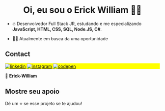 <h1 align="center">Oi, eu sou o Erick William 👍🏽</h1>

- 🔥 Desenvolvedor Full Stack JR, estudando e me especializando **JavaScript, HTML, CSS, SQL, Node.JS, C#**.

- 👨‍💻 Atualmente em busca da uma oportunidade

## Contact

<p align="left" style="background:yellow">
<a href="https://www.linkedin.com/in/erick-william-16ab4a238/" target="_blank">
  <img align="center" src="https://img.shields.io/badge/-ErickWilliam-05122A?style=flat&logo=linkedin" alt="linkedin"/>
</a>
<a href="https://www.instagram.com/erickwillian49/" target="_blank">
 <img align="center" src="https://img.shields.io/badge/-ErickWilliam-05122A?style=flat&logo=instagram" alt="instagram"/>
</a>
<a href="https://codepen.io/Erick-Willian" target="_blank">
  <img align="center" src="https://img.shields.io/badge/-ErickWilliam-05122A?style=flat&logo=codepen" alt="codepen"/>
</a>
</p>

👤 **Erick-William**

##  Mostre seu apoio

Dê um ⭐️ se esse projeto se te ajudou!
